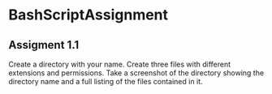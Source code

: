 # BashScriptAssignment
## Assigment 1.1
Create a directory with your name. Create three files with different extensions and permissions. Take a screenshot of the directory showing the directory name and a full listing of the files contained in it. 
